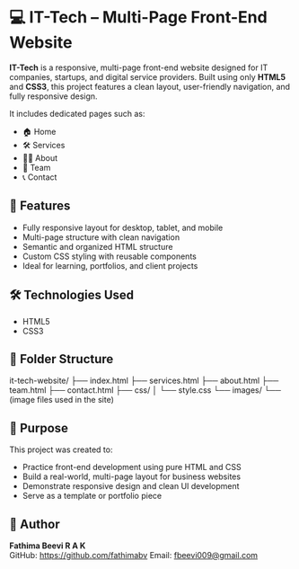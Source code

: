 # 💻 IT-Tech – Multi-Page Front-End Website
**IT-Tech** is a responsive, multi-page front-end website designed for IT companies, startups, and digital service providers. Built using only **HTML5** and **CSS3**, this project features a clean layout, user-friendly navigation, and fully responsive design.

It includes dedicated pages such as:
- 🏠 Home  
- 🛠️ Services  
- 👨‍💼 About  
- 👥 Team  
- 📞 Contact  

## 🚀 Features
- Fully responsive layout for desktop, tablet, and mobile  
- Multi-page structure with clean navigation  
- Semantic and organized HTML structure  
- Custom CSS styling with reusable components  
- Ideal for learning, portfolios, and client projects  

## 🛠️ Technologies Used
- HTML5  
- CSS3  

## 📁 Folder Structure

it-tech-website/
├── index.html
├── services.html
├── about.html
├── team.html
├── contact.html
├── css/
│ └── style.css
└── images/
└── (image files used in the site)

## 🎯 Purpose
This project was created to:
- Practice front-end development using pure HTML and CSS  
- Build a real-world, multi-page layout for business websites  
- Demonstrate responsive design and clean UI development  
- Serve as a template or portfolio piece

## 👤 Author
**Fathima Beevi R A K**  
GitHub: https://github.com/fathimabv
Email: fbeevi009@gmail.com
